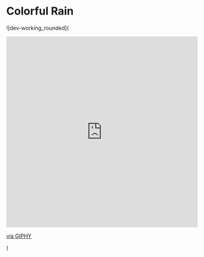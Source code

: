 # Colorful Rain
![dev-working_rounded](<div style="width:100%;height:0;padding-bottom:100%;position:relative;"><iframe src="https://giphy.com/embed/OsBJQIYDfRSEO1dyms" width="100%" height="100%" style="position:absolute" frameBorder="0" class="giphy-embed" allowFullScreen></iframe></div><p><a href="https://giphy.com/gifs/OsBJQIYDfRSEO1dyms">via GIPHY</a></p>)
